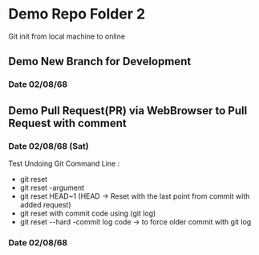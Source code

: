 # Demo Repo Folder 2

Git init from local machine to online

## Demo New Branch for Development
### Date 02/08/68

## Demo Pull Request(PR) via WebBrowser to Pull Request with comment   
### Date 02/08/68 (Sat)

Test Undoing Git
Command Line :
 - git reset
 - git reset -argument
 - git reset HEAD~1 (HEAD -> Reset with the last point from commit with added request)
 - git reset with commit code using (git log)
 - git reset --hard -commit log code -> to force older commit with git log
### Date 02/08/68